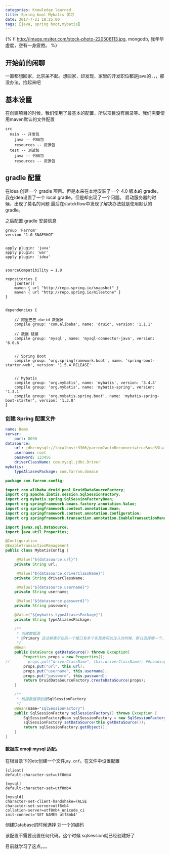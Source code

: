 ```yaml
---
categories: Knowledge learned
title: Spring boot Mybatis 学习
date: 2017-7-21 18:25:00
tags: [java, spring boot,mybatis]
---
```


{% fi http://image.msiter.com/stock-photo-220506113.jpg, mongodb, 我年华虚度，空有一身疲倦。 %}

## 开始前的闲聊
一直都想回家，北京呆不起。想回家，却发现，家里的开发职位都是java的，，，那没办法，捡起来吧

<!-- more -->

## 基本设置

在创建项目的时候，我们使用了最基本的配置，所以项目没有目录等。我们需要使用maven默认的文件配置
````
src
  main -- 开发包 
    java -- 代码包
    resources -- 资源包
  test -- 测试包
    java -- 代码包
    resources -- 资源包
````


## gradle 配置

在idea 创建一个 gradle 项目。但是本来在本地安装了一个 4.0 版本的 gradle，我在idea设置了一个 local gradle，但是却出现了一个问题。 启动服务器的时候，出现了莫名的问题
最后在statckflow中发现了解决办法就是使用默认的gradle。

之后配置 gradle 安装信息

````
group 'Farrom'
version '1.0-SNAPSHOT'


apply plugin: 'java'
apply plugin: 'war'
apply plugin: 'idea'


sourceCompatibility = 1.8

repositories {
    jcenter()
    maven { url "http://repo.spring.io/snapshot" }
    maven { url "http://repo.spring.io/milestone" }
}


dependencies {

    // 阿里巴巴 durid 数据源
    compile group: 'com.alibaba', name: 'druid', version: '1.1.1'

    // 数据 链接
    compile group: 'mysql', name: 'mysql-connector-java', version: '6.0.6'


    // Spring Boot
    compile group: 'org.springframework.boot', name: 'spring-boot-starter-web', version: '1.5.4.RELEASE'


    // Mybatis
    compile group: 'org.mybatis', name: 'mybatis', version: '3.4.4'
    compile group: 'org.mybatis', name: 'mybatis-spring', version: '1.3.1'
    compile group: 'org.mybatis.spring.boot', name: 'mybatis-spring-boot-starter', version: '1.3.0'
}
````

### 创建 Spring 配置文件

````yaml
name: Demo
server:
    port: 8090
datasource:
    url: jdbc:mysql://localhost:3306/parrom?autoReconnect=true&useSSL=false&useUnicode=true&characterEncoding=utf8
    username: root
    password: 123456
    driverClassName: com.mysql.jdbc.Driver
mybatis:
    typeAliasesPackage: com.farrom.domain
````


````java
package com.farrom.config;

import com.alibaba.druid.pool.DruidDataSourceFactory;
import org.apache.ibatis.session.SqlSessionFactory;
import org.mybatis.spring.SqlSessionFactoryBean;
import org.springframework.beans.factory.annotation.Value;
import org.springframework.context.annotation.Bean;
import org.springframework.context.annotation.Configuration;
import org.springframework.transaction.annotation.EnableTransactionManagement;

import javax.sql.DataSource;
import java.util.Properties;

@Configuration
@EnableTransactionManagement
public class MybatisConfig {

     @Value("${datasource.url}")
    private String url;

     @Value("${datasource.driverClassName}")
    private String driverClassName;

     @Value("${datasource.username}")
    private String username;

     @Value("${datasource.password}")
    private String password;

    @Value("${mybatis.typeAliasesPackage}")
    private String typeAliasesPackage;

    /**
     * 创建数据源
     * @Primary 该注解表示在同一个接口有多个实现类可以注入的时候，默认选择哪一个，而不是让@autowire注解报错
     */
    @Bean
    public DataSource getDataSource() throws Exception{
        Properties props = new Properties();
//        props.put("driverClassName", this.driverClassName); ##Loading class `com.mysql.jdbc.Driver'. This is deprecated. The new driver class is `com.mysql.cj.jdbc.Driver'. The driver is automatically registered via the SPI and manual loading of the driver class is generally unnecessary.
        props.put("url", this.url);
        props.put("username", this.username);
        props.put("password", this.password);
        return DruidDataSourceFactory.createDataSource(props);
    }

    /**
     * 根据数据源创建SqlSessionFactory
     */
    @Bean(name="sqlSessionFactory")
    public SqlSessionFactory sqlSessionFactory() throws Exception {
        SqlSessionFactoryBean sqlSessionFactory = new SqlSessionFactoryBean();
        sqlSessionFactory.setDataSource(this.getDataSource());
        return sqlSessionFactory.getObject();
    }
}

````

#### 数据库 emoji mysql 适配。

在根目录下的etc创建一个文件,`my.cnf`。在文件中设置配置

````
[client]
default-character-set=utf8mb4

[mysql]
default-character-set=utf8mb4

[mysqld]
character-set-client-handshake=FALSE
character-set-server=utf8mb4
collation-server=utf8mb4_unicode_ci
init-connect='SET NAMES utf8mb4'
````
创建Database的时候选择 对一个的编码

该配置不需要设置任何代码。这个时候 sqlsession就已经创建好了

目前就学习了这点。。。 
